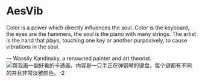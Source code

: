# AesVib

Color is a power which directly influences the soul. Color is the keyboard, the eyes are the hammers, the soul is the piano with many strings. The artist is the hand that plays, touching one key or another purposively, to cause vibrations in the soul.

— Wassily Kandinsky, a renowned painter and art theorist.
![帮我画一副好看的卡通画，内容是一只手正在弹钢琴的键盘，每个键都有不同的并且非常淡雅颜色。-2](https://github.com/yipoh/AesVib/assets/124764227/ed2ce774-1b3e-4e68-9a40-562cabd44f9c)



